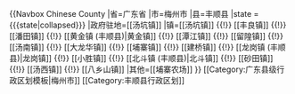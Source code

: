 {{Navbox Chinese County
|省=广东省
|市=梅州市
|县=丰顺县
|state = {{{state<includeonly>|collapsed</includeonly>}}}
|政府驻地=[[汤坑镇]]
|镇=[[汤坑镇]] {{!}} [[丰良镇]] {{!}} [[潘田镇]] {{!}} [[黄金镇 (丰顺县)|黄金镇]] {{!}} [[潭江镇]] {{!}} [[留隍镇]] {{!}} [[汤南镇]] {{!}} [[大龙华镇]] {{!}} [[埔寨镇]] {{!}} [[建桥镇]] {{!}} [[龙岗镇 (丰顺县)|龙岗镇]] {{!}} [[小胜镇]] {{!}} [[北斗镇 (丰顺县)|北斗镇]] {{!}} [[砂田镇]] {{!}} [[汤西镇]] {{!}} [[八乡山镇]]
|其他=[[埔寨农场]]
}}<noinclude>
[[Category:广东县级行政区划模板|梅州市]]
[[Category:丰顺县行政区划]]
</noinclude>